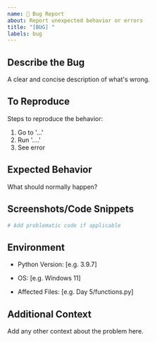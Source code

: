 ```yaml
---
name: 🐛 Bug Report
about: Report unexpected behavior or errors
title: "[BUG] "
labels: bug
---
```


## Describe the Bug
A clear and concise description of what's wrong.

## To Reproduce
Steps to reproduce the behavior:
1. Go to '...'
2. Run '....'
3. See error

## Expected Behavior
What should normally happen?

## Screenshots/Code Snippets

```python
# Add problematic code if applicable
```

## Environment

- Python Version: [e.g. 3.9.7]

- OS: [e.g. Windows 11]

- Affected Files: [e.g. Day 5/functions.py]

## Additional Context

Add any other context about the problem here.
